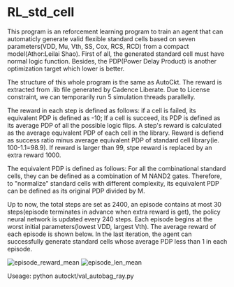 # RL_std_cell

This program is an reforcement learning program to train an agent that can automaticly generate valid flexible standard cells based on seven parameters(VDD, Mu, Vth, SS, Cox, RCS, RCD) from a compact model(Athor:Leilai Shao). First of all, the generated standard cell must have normal logic function. Besides, the PDP(Power Delay Product) is another optimization target which lower is better.

The structure of this whole program is the same as AutoCkt. The reward is extracted from .lib file generated by Cadence Liberate. Due to License constraint, we can temporarily run 5 simulation threads parallelly. 

The reward in each step is defined as follows:
if a cell is failed, its equivalent PDP is defined as -10; If a cell is succeed, its PDP is defined as its average PDP of all the possible logic flips. A step's reward is calculated as the average equivalent PDP of each cell in the library. Reward is defiend as success ratio minus average equivalent PDP of standard cell library(ie. 100-1.1=98.9). If reward is larger than 99, stpe reward is replaced by an extra reward 1000.  

The equivalent PDP is defined as follows:
For all the combinational standard cells, they can be defined as a combination of M NAND2 gates. Therefore, to "normalize" standard cells with different complexity, its equivalent PDP can be defined as its original PDP divided by M. 

Up to now, the total steps are set as 2400, an episode contains at most 30 steps(episode terminates in advance when extra reward is get), the policy neural network is updated every 240 steps. Each episode begins at the worst initial parameters(lowest VDD, largest Vth). The average reward of each episode is shown below. In the last iteration, the agent can successfully generate standard cells whose average PDP less than 1 in each episode.

![episode_reward_mean](https://user-images.githubusercontent.com/89757542/192124943-de6337c5-7f2c-4e67-b9d9-8496c5c38d4b.png)
![episode_len_mean](https://user-images.githubusercontent.com/89757542/192124944-c9926386-58cc-40a0-8c39-f114df67251e.png)


Useage:
python autockt/val_autobag_ray.py
